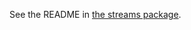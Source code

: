 See the README in [the streams package](https://github.com/material-motion/streams-experiment-js/tree/develop/packages/streams/#readme).
